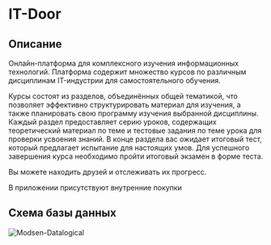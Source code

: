 # IT-Door

## Описание

Онлайн-платформа для комплексного изучения информационных технологий. Платформа содержит множество курсов по различным дисциплинам IT-индустрии для самостоятельного обучения. 

Курсы состоят из разделов, объединённых общей тематикой, что позволяет эффективно структурировать материал для изучения, а также планировать свою программу изучения выбранной дисциплины. Каждый раздел предоставляет серию уроков, содержащих теоретический материал по теме и тестовые задания по теме урока для проверки усвоения знаний. В конце раздела вас ожидает итоговый тест, который предлагает испытание для настоящих умов. Для успешного завершения курса необходимо пройти итоговый экзамен в форме теста.  

Вы можете находить друзей и отслеживать их прогресс.

В приложении присутствуют внутренние покупки
    
## Схема базы данных

![Modsen-Datalogical](https://github.com/GloomyFoodeater/modsen-practice-2023/assets/91372817/bb559c28-6798-4997-a1a4-97c745a3e7b2)
